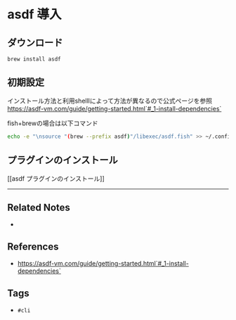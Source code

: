 # asdf 導入
## ダウンロード
`brew install asdf`

## 初期設定
インストール方法と利用shelllによって方法が異なるので公式ページを参照
https://asdf-vm.com/guide/getting-started.html`#_1-install-dependencies`

fish+brewの場合は以下コマンド
```sh
echo -e "\nsource "(brew --prefix asdf)"/libexec/asdf.fish" >> ~/.config/fish/config.fish
```

## プラグインのインストール
[[asdf プラグインのインストール]]

---
## Related Notes
- 

## References
- https://asdf-vm.com/guide/getting-started.html`#_1-install-dependencies`

## Tags
- `#cli` 